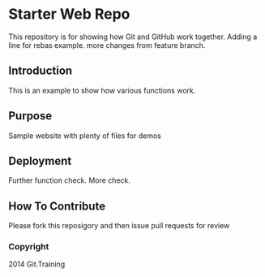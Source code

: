 # Starter Web Repo

This repository is for showing how Git and GitHub work together. Adding a line for rebas example. more changes from feature branch.

## Introduction 
This is an example to show how various functions work. 
## Purpose

Sample website with plenty of files for demos

## Deployment 
Further function check. More check.

## How To Contribute 
Please fork this reposigory and then issue pull requests for review
### Copyright 
2014 Git.Training